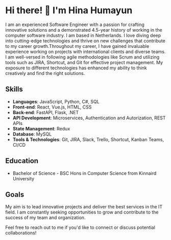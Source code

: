 # Hi there! 👋 I'm Hina Humayun

I am an experienced Software Engineer with a passion for crafting innovative solutions and a demonstrated 4.5-year history of working in the computer software industry. I am based in Netherlands. I love diving deep into cutting-edge technologies and thrive on new challenges that contribute to my career growth.Throughout my career, I have gained invaluable experience working on projects with international clients and diverse teams. I am well-versed in following agile methodologies like Scrum and utilizing tools such as JIRA, Shortcut, and Git for effective project management. My exposure to different technologies has enhanced my ability to think creatively and find the right solutions.


## Skills

- **Languages**: JavaScript, Python, C#, SQL
- **Front-end**: React, Vue.js, HTML, CSS
- **Back-end**: FastAPI, Flask, .NET
- **API Development**: Microservices, Authentication and Autorization, REST APIs
- **State Management**: Redux
- **Database**: MySQL
- **Tools & Technologies**: Git, JIRA, Slack, Trello, Shortcut, Kanban Teams, CI/CD

## Education

- Bachelor of Science - BSC Hons in Computer Science from Kinnaird University


## Goals

My aim is to lead innovative projects and deliver the best services in the IT field. I am constantly seeking opportunities to grow and contribute to the success of my team and organization.

Feel free to reach out to me if you'd like to connect or discuss potential collaborations!

